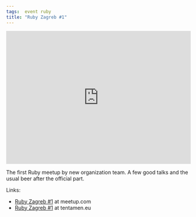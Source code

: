 ```yaml
---
tags:  event ruby
title: "Ruby Zagreb #1"
---
```

<iframe src="https://www.facebook.com/plugins/post.php?href=https%3A%2F%2Fwww.facebook.com%2Fmedia%2Fset%2F%3Fset%3Da.10153749723192290.1073741856.735252289%26type%3D3&width=500" width="500" height="360" style="border:none;overflow:hidden" scrolling="no" frameborder="0" allowTransparency="true"></iframe>

The first Ruby meetup by new organization team. A few good talks and the usual beer after the official part.

Links:

- [Ruby Zagreb #1](https://www.meetup.com/rubyzg/events/169758962/) at meetup.com
- [Ruby Zagreb #1](http://blog.tentamen.eu/two-testers-at-rubyzgmeetup/) at tentamen.eu
